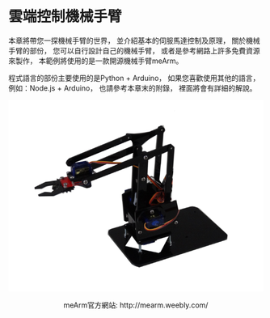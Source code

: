 # 雲端控制機械手臂

本章將帶您一探機械手臂的世界，
並介紹基本的伺服馬達控制及原理，
關於機械手臂的部份，
您可以自行設計自己的機械手臂，
或者是參考網路上許多免費資源來製作，
本範例將使用的是一款開源機械手臂meArm。


程式語言的部份主要使用的是Python + Arduino，
如果您喜歡使用其他的語言，
例如：Node.js + Arduino，
也請參考本章末的附錄，
裡面將會有詳細的解說。

![meArm機械手臂](pic/mearm.png)
<center> 
    meArm官方網站: http://mearm.weebly.com/ 
</center>



